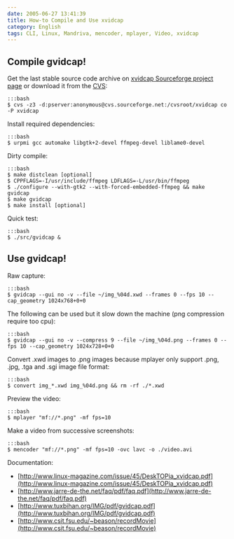 ```yaml
---
date: 2005-06-27 13:41:39
title: How-to Compile and Use xvidcap
category: English
tags: CLI, Linux, Mandriva, mencoder, mplayer, Video, xvidcap
---
```


## Compile gvidcap!

Get the last stable source code archive on [xvidcap Sourceforge project page](http://sourceforge.net/projects/xvidcap) or download it from the [CVS](http://cvs.sourceforge.net/viewcvs.py/xvidcap):

    :::bash
    $ cvs -z3 -d:pserver:anonymous@cvs.sourceforge.net:/cvsroot/xvidcap co -P xvidcap

Install required dependencies:

    :::bash
    $ urpmi gcc automake libgtk+2-devel ffmpeg-devel liblame0-devel

Dirty compile:

    :::bash
    $ make distclean [optional]
    $ CPPFLAGS=-I/usr/include/ffmpeg LDFLAGS=-L/usr/bin/ffmpeg
    $ ./configure --with-gtk2 --with-forced-embedded-ffmpeg && make gvidcap
    $ make gvidcap
    $ make install [optional]

Quick test:

    :::bash
    $ ./src/gvidcap &

## Use gvidcap!

Raw capture:

    :::bash
    $ gvidcap --gui no -v --file ~/img_%04d.xwd --frames 0 --fps 10 --cap_geometry 1024x768+0+0

The following can be used but it slow down the machine (png compression require too cpu):

    :::bash
    $ gvidcap --gui no -v --compress 9 --file ~/img_%04d.png --frames 0 --fps 10 --cap_geometry 1024x728+0+0

Convert .xwd images to .png images because mplayer only support .png, .jpg, .tga and .sgi image file format:

    :::bash
    $ convert img_*.xwd img_%04d.png && rm -rf ./*.xwd

Preview the video:

    :::bash
    $ mplayer "mf://*.png" -mf fps=10

Make a video from successive screenshots:

    :::bash
    $ mencoder "mf://*.png" -mf fps=10 -ovc lavc -o ./video.avi

Documentation:

  * [http://www.linux-magazine.com/issue/45/DeskTOPia_xvidcap.pdf](http://www.linux-magazine.com/issue/45/DeskTOPia_xvidcap.pdf)
  * [http://www.jarre-de-the.net/faq/pdf/faq.pdf](http://www.jarre-de-the.net/faq/pdf/faq.pdf)
  * [http://www.tuxbihan.org/IMG/pdf/gvidcap.pdf](http://www.tuxbihan.org/IMG/pdf/gvidcap.pdf)
  * [http://www.csit.fsu.edu/~beason/recordMovie](http://www.csit.fsu.edu/~beason/recordMovie)
